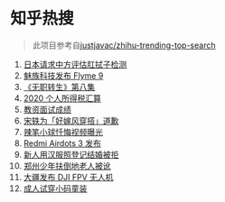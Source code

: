# 知乎热搜

> 此项目参考自[justjavac/zhihu-trending-top-search](https://github.com/justjavac/zhihu-trending-top-search/blob/main/utils.ts)

<!-- BEGIN -->
  <!-- 最后更新时间:Wed Mar 03 2021 05:09:43 GMT+0000 (Coordinated Universal Time) -->
  1. [日本请求中方评估肛拭子检测](https://www.zhihu.com/search?q=肛拭子)
1. [魅族科技发布 Flyme 9](https://www.zhihu.com/search?q=flyme9)
1. [《无职转生》第八集](https://www.zhihu.com/search?q=无职转生)
1. [2020 个人所得税汇算](https://www.zhihu.com/search?q=个人所得税)
1. [教资面试成绩](https://www.zhihu.com/search?q=教资面试成绩)
1. [宋轶为「好嫁风穿搭」道歉](https://www.zhihu.com/search?q=宋轶道歉)
1. [辣笔小球忏悔视频曝光](https://www.zhihu.com/search?q=辣笔小球)
1. [Redmi Airdots 3 发布](https://www.zhihu.com/search?q=airdots3)
1. [新人用汉服照登记结婚被拒](https://www.zhihu.com/search?q=汉服登记结婚)
1. [郑州少年扶倒地老人被讹](https://www.zhihu.com/search?q=扶倒地老人)
1. [大疆发布 DJI FPV 无人机](https://www.zhihu.com/search?q=fpv)
1. [成人试穿小码童装](https://www.zhihu.com/search?q=优衣库童装)
  <!-- END -->